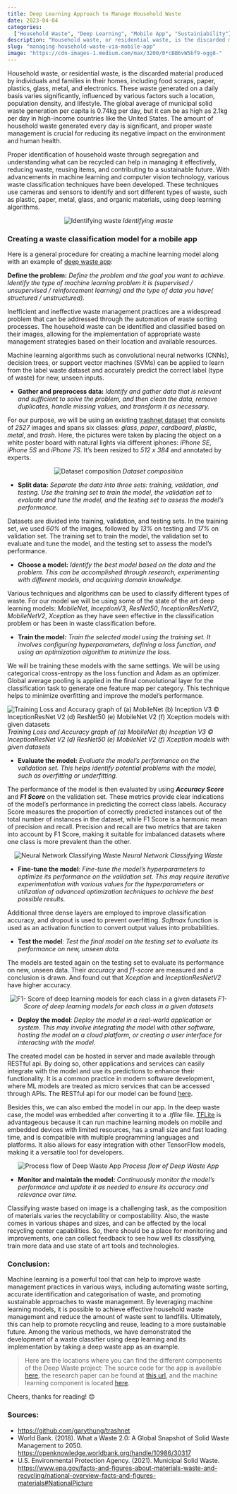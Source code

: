 ```yaml
---
title: Deep Learning Approach to Manage Household Waste
date: 2023-04-04
categories:
  ["Household Waste", "Deep Learning", "Mobile App", "Sustainiability"]
description: "Household waste, or residential waste, is the discarded material produced by individuals and families in their homes, including food scraps, paper, plastics, glass, metal, and electronics. These waste generated on a daily basis varies significantly, influenced by various factors such a location, population density, and lifestyle."
slug: "managing-household-waste-via-mobile-app"
image: "https://cdn-images-1.medium.com/max/3200/0*cBB6vW5bf9-ogg8-"
---
```



Household waste, or residential waste, is the discarded material produced by individuals and families in their homes, including food scraps, paper, plastics, glass, metal, and electronics. These waste generated on a daily basis varies significantly, influenced by various factors such a location, population density, and lifestyle. The global average of municipal solid waste generation per capita is 0.74kg per day, but it can be as high as 2.1kg per day in high-income countries like the United States. The amount of household waste generated every day is significant, and proper waste management is crucial for reducing its negative impact on the environment and human health.

Proper identification of household waste through segregation and understanding what can be recycled can help in managing it effectively, reducing waste, reusing items, and contributing to a sustainable future. With advancements in machine learning and computer vision technology, various waste classification techniques have been developed. These techniques use cameras and sensors to identify and sort different types of waste, such as plastic, paper, metal, glass, and organic materials, using deep learning algorithms.


<p align="center">
  <img src="https://cdn-images-1.medium.com/max/3200/0*cBB6vW5bf9-ogg8-" alt="Identifying waste">
  <em>Identifying waste</em>
</p>

### **Creating a waste classification model for a mobile app**

Here is a general procedure for creating a machine learning model along with an example of <a href="https://www.producthunt.com/products/deep-waste" target="_blank" rel="noopener">deep waste app</a>:

**Define the problem:** *Define the problem and the goal you want to achieve. Identify the type of machine learning problem it is (supervised / unsupervised / reinforcement learning) and the type of data you have( structured / unstructured).*

Inefficient and ineffective waste management practices are a widespread problem that can be addressed through the automation of waste sorting processes. The household waste can be identified and classified based on their images, allowing for the implementation of appropriate waste management strategies based on their location and available resources.

Machine learning algorithms such as convolutional neural networks (CNNs), decision trees, or support vector machines (SVMs) can be applied to learn from the label waste dataset and accurately predict the correct label (type of waste) for new, unseen inputs.

* **Gather and preprocess data:** *Identify and gather data that is relevant and sufficient to solve the problem, and then clean the data, remove duplicates, handle missing values, and transform it as necessary.*

For our purpose, we will be using an existing <a href="https://github.com/garythung/trashnet" target="_blank" rel="noopener">trashnet dataset</a> that consists of *2527* images and spans six classes: *glass*, *paper*, *cardboard*, *plastic*, *metal*, and *trash*. Here, the pictures were taken by placing the object on a white poster board with natural lights via different iphones: *iPhone SE*, *iPhone 5S* and *iPhone 7S*. It’s been resized to *512 x 384* and annotated by experts.

<p align="center">
  <img src="https://cdn-images-1.medium.com/max/3200/0*Of7fkLr4PHEJqhmE" alt="Dataset composition">
  <em>Dataset composition</em>
</p>

* **Split data:** *Separate the data into three sets: training, validation, and testing. Use the training set to train the model, the validation set to evaluate and tune the model, and the testing set to assess the model’s performance.*

Datasets are divided into training, validation, and testing sets. In the training set, we used  *60%* of the images, followed by *13%* on testing and *17%* on validation set. The training set to train the model, the validation set to evaluate and tune the model, and the testing set to assess the model’s performance.

* **Choose a model:** *Identify the best model based on the data and the problem. This can be accomplished through research, experimenting with different models, and acquiring domain knowledge.*

Various techniques and algorithms can be used to classify different types of waste. For our model we will be using some of the state of the art deep learning models: *MobileNet*, *InceptionV3*, *ResNet50*, *InceptionResNetV2*, *MobileNetV2*, *Xception* as they have seen effective in the classification problem or has been in waste classification before.

* **Train the model:** *Train the selected model using the training set. It involves configuring hyperparameters, defining a loss function, and using an optimization algorithm to minimize the loss.*

We will be training these models with the same settings. We will be using categorical cross-entropy as the loss function and Adam as an optimizer. Global average pooling is applied in the final convolutional layer for the classification task to generate one feature map per category. This technique helps to minimize overfitting and improve the model’s performance.

![Training Loss and Accuracy graph of (a) MobileNet (b) Inception V3 © InceptionResNet V2 (d) ResNet50 (e) MobileNet V2 (f) Xception models with given datasets](https://cdn-images-1.medium.com/max/2000/0*bCj5RShv7v7kMEBI)*Training Loss and Accuracy graph of (a) MobileNet (b) Inception V3 © InceptionResNet V2 (d) ResNet50 (e) MobileNet V2 (f) Xception models with given datasets*

* **Evaluate the model:** *Evaluate the model’s performance on the validation set. This helps identify potential problems with the model, such as overfitting or underfitting.*

The performance of the model is then evaluated by using ***Accuracy Score*** and ***F1 Score*** on the validation set. These metrics provide clear indications of the model’s performance in predicting the correct class labels. Accuracy Score measures the proportion of correctly predicted instances out of the total number of instances in the dataset, while F1 Score is a harmonic mean of precision and recall. Precision and recall are two metrics that are taken into account by F1 Score, making it suitable for imbalanced datasets where one class is more prevalent than the other.

<p align="center">
  <img src="https://cdn-images-1.medium.com/max/3200/0*AIofo7zGtuaCBZz0" alt="Neural Network Classifying Waste">
  <em>Neural Network Classifying Waste</em>
</p>

* **Fine-tune the model**: *Fine-tune the model’s hyperparameters to optimize its performance on the validation set. This may require iterative experimentation with various values for the hyperparameters or utilization of advanced optimization techniques to achieve the best possible results.*

Additional three dense layers are employed to improve classification accuracy, and dropout is used to prevent overfitting. *Softmax* function is used as an activation function to convert output values into probabilities.

* **Test the model**: *Test the final model on the testing set to evaluate its performance on new, unseen data.*

The models are tested again on the testing set to evaluate its performance on new, unseen data. Their *accuracy* and *f1-score* are measured and a conclusion is drawn. And found out that *Xception* and *InceptionResNetV2* have higher accuracy.

<p align="center">
  <img src="https://cdn-images-1.medium.com/max/3200/0*LV4hzjE3vHhoo_mO" alt="F1- Score of deep learning models for each class in a given datasets">
  <em>F1- Score of deep learning models for each class in a given datasets</em>
</p>


* **Deploy the model**: *Deploy the model in a real-world application or system. This may involve integrating the model with other software, hosting the model on a cloud platform, or creating a user interface for interacting with the model.*

The created model can be hosted in server and made available through RESTful api. By doing so, other applications and services can easily integrate with the model and use its predictions to enhance their functionality. It is a common practice in modern software development, where ML models are treated as micro services that can be accessed through APIs. The RESTful api for our model can be found <a href="https://github.com/sumn2u/ml_rest_api" target="_blank" rel="noopener">here</a>.

Besides this, we can also embed the model in our app. In the deep waste case, the model was embedded after converting it to a *.tflite* file. <a href="https://www.tensorflow.org/lite/guide" target="_blank" rel="noopener">TFLite</a> is advantageous because it can run machine learning models on mobile and embedded devices with limited resources, has a small size and fast loading time, and is compatible with multiple programming languages and platforms. It also allows for easy integration with other TensorFlow models, making it a versatile tool for developers.

<p align="center">
  <img src="https://cdn-images-1.medium.com/max/3200/0*yQjtlq8VHmCA6kuO" alt="Process flow of Deep Waste App">
  <em>Process flow of Deep Waste App</em>
</p>

* **Monitor and maintain the model:** *Continuously monitor the model’s performance and update it as needed to ensure its accuracy and relevance over time.*

Classifying waste based on image is a challenging task, as the composition of materials varies the recyclability or compostability. Also, the waste comes in various shapes and sizes, and can be affected by the local recycling center capabilities. So, there should be a place for monitoring and improvements, one can collect feedback to see how well its classifying, train more data and use state of art tools and technologies.

### **Conclusion:**

Machine learning is a powerful tool that can help to improve waste management practices in various ways, including automating waste sorting, accurate identification and categorisation of waste, and promoting sustainable approaches to waste management. By leveraging machine learning models, it is possible to achieve effective household waste management and reduce the amount of waste sent to landfills. Ultimately, this can help to promote recycling and reuse, leading to a more sustainable future. Among the various methods, we have demonstrated the development of a waste classifier using deep learning and its implementation by taking a deep waste app as an example.
> Here are the locations where you can find the different components of the Deep Waste project: The source code for the app is available  <a href="https://github.com/sumn2u/deep-waste-app" target="_blank" rel="noopener">here</a>, the research paper can be found at <a href="https://www.aimspress.com/article/doi/10.3934/ctr.2023008?viewType=HTML" target="_blank" rel="noopener">this url</a>, and the machine learning component is located <a href="https://colab.research.google.com/drive/1yWqc8TRS0I21RdfHLPRTQIs37ANOx-Uq" target="_blank" rel="noopener">here</a>.

Cheers, thanks for reading! 😊


### **Sources:**

* <a href="https://github.com/garythung/trashnet" target="_blank" rel="noopener">https://github.com/garythung/trashnet</a>
* World Bank. (2018). What a Waste 2.0: A Global Snapshot of Solid Waste Management to 2050.
 <a href="https://openknowledge.worldbank.org/handle/10986/30317" target="_blank" rel="noopener">https://openknowledge.worldbank.org/handle/10986/30317</a>
* U.S. Environmental Protection Agency. (2021). Municipal Solid Waste. <a href="https://www.epa.gov/facts-and-figures-about-materials-waste-and-recycling/national-overview-facts-and-figures-materials#NationalPicture" target="_blank" rel="noopener">https://www.epa.gov/facts-and-figures-about-materials-waste-and-recycling/national-overview-facts-and-figures-materials#NationalPicture</a>



